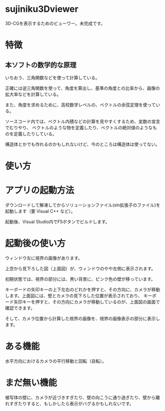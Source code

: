 # sujiniku3Dviewer
3D-CGを表示するためのビューワー。未完成です。

# 特徴
## 本ソフトの数学的な原理
いちおう、三角関数などを使って計算している。

正確には逆三角関数を使って、角度を算出し、基準の角度との比率から、画像の拡大率などを計算している。

また、角度を求めるために、高校数学レベルの、ベクトルの余弦定理を使っている。

ソースコード内では、ベクトル内積などの計算を見やすくするため、変数の宣言でむりやり、
ベクトルのような物を定義したり、ベクトルの絶対値のようなものを定義したりしている。

構造体とかでも作れるのかもしれないけど、今のところは構造体は使ってない。

# 使い方
# アプリの起動方法
ダウンロードして解凍してからソリューションファイル(sln拡張子のファイル)を起動します（要 Visual C++ など）。

起動後、Visual Studio内でF5ボタンでビルドします。

# 起動後の使い方
ウィンドウ左に視界の画像があります。

上空から見下ろした図（上面図）が、ウィンドウのやや左側に表示されます。


初期状態では、視界の部分には、黒い背景に、ピンク色の壁が移っています。

キーボードの矢印キーの上下左右のどれかを押すと、その方向に、カメラが移動します。上面図には、壁とカメラの見下ろした位置が表示されており、
キーボード矢印キーを押すと、その方向にカメラが移動しているのが、上面図の画面で確認できます。

そして、カメラ位置から計算した視界の画像を、視界の画像表示の部分に表示します。

# ある機能
水平方向におけるカメラの平行移動と回転（自転）。

# まだ無い機能
被写体の壁に、カメラが近づきすぎたり、壁の向こうに通り過ぎたり、壁から離れすぎたりすると、もしかしたら表示がバグるかもしれないです。

